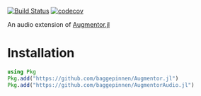 [![Build Status](https://travis-ci.org/baggepinnen/AugmentorAudio.jl.svg?branch=master)](https://travis-ci.org/baggepinnen/AugmentorAudio.jl)
[![codecov](https://codecov.io/gh/baggepinnen/AugmentorAudio.jl/branch/master/graph/badge.svg)](https://codecov.io/gh/baggepinnen/AugmentorAudio.jl)

An audio extension of [Augmentor.jl](https://github.com/baggepinnen/Augmentor.jl)

# Installation

```julia
using Pkg
Pkg.add("https://github.com/baggepinnen/Augmentor.jl")
Pkg.add("https://github.com/baggepinnen/AugmentorAudio.jl")
```
